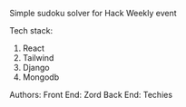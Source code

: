 Simple sudoku solver for Hack Weekly event

Tech stack:
1. React
2. Tailwind
3. Django 
4. Mongodb

Authors:
Front End: Zord
Back End: Techies
